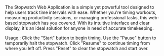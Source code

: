 The Stopwatch Web Application is a simple yet powerful tool designed to help users track time intervals with ease. Whether you're timing workouts, measuring productivity sessions, or managing professional tasks, this web-based stopwatch has you covered. With its intuitive interface and clear display, it's an ideal solution for anyone in need of accurate timekeeping.

Usage : 
Click the "Start" button to begin timing.
Use the "Pause" button to temporarily halt the stopwatch.
Click "Resume" to continue timing from where you left off.
Press "Reset" to clear the stopwatch and start over.
